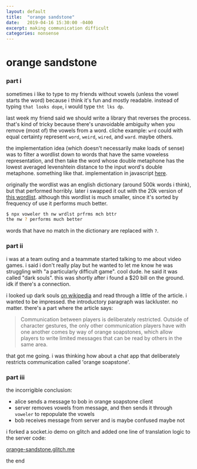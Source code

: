 ```yaml
---
layout: default
title:  "orange sandstone"
date:   2019-04-16 15:30:00 -0400
excerpt: making communication difficult
categories: nonsense
---
```

# orange sandstone

### part i
sometimes i like to type to my friends without vowels (unless the vowel starts the word) because i think it's fun and mostly readable. instead of typing `that looks dope`, i would type `tht lks dp`. 

last week my friend said we should write a library that reverses the process. that's kind of tricky because there's unavoidable ambiguity when you remove (most of) the vowels from a word. cliche example: `wrd` could with equal certainty represent `word`, `weird`, `wired`, and `ward`. maybe others. 

the implementation idea (which doesn't necessarily make loads of sense) was to filter a wordlist down to words that have the same voweless representation, and then take the word whose double metaphone has the lowest averaged levenshtein distance to the input word's double metaphone. something like that. implementation in javascript [here](https://github.com/stripedpajamas/voweler).

originally the wordlist was an english dictionary (around 500k words i think), but that performed horribly. later i swapped it out with the 20k version of [this wordlist](https://github.com/first20hours/google-10000-english). although this wordlist is much smaller, since it's sorted by frequency of use it performs much better.

```bash
$ npx voweler th nw wrdlst prfrms mch bttr
the nw ? performs much better
```

words that have no match in the dictionary are replaced with `?`. 

### part ii
i was at a team outing and a teammate started talking to me about video games. i said i don't really play but he wanted to let me know he was struggling with "a particularly difficult game". cool dude. he said it was called "dark souls". this was shortly after i found a $20 bill on the ground. idk if there's a connection.

i looked up dark souls [on wikipedia](https://en.wikipedia.org/wiki/Dark_Souls) and read through a little of the article. i wanted to be impressed. the introductory paragraph was lackluster. no matter. there's a part where the article says:

> Communication between players is deliberately restricted. Outside of character gestures, the only other communication players have with one another comes by way of orange soapstones, which allow players to write limited messages that can be read by others in the same area.

that got me going. i was thinking how about a chat app that deliberately restricts communication called 'orange soapstone'.

### part iii
the incorrigible conclusion:
- alice sends a message to bob in orange soapstone client
- server removes vowels from message, and then sends it through `voweler` to repopulate the vowels
- bob receives message from server and is maybe confused maybe not

i forked a socket.io demo on glitch and added one line of translation logic to the server code:

[orange-sandstone.glitch.me](https://orange-sandstone.glitch.me/)

the end
